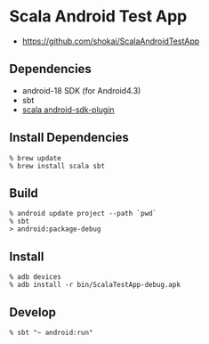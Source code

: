Scala Android Test App
======================
- https://github.com/shokai/ScalaAndroidTestApp


Dependencies
------------
- android-18 SDK (for Android4.3)
- sbt
- [scala android-sdk-plugin](https://github.com/pfn/android-sdk-plugin)


Install Dependencies
--------------------

    % brew update
    % brew install scala sbt


Build
-----

    % android update project --path `pwd`
    % sbt
    > android:package-debug


Install
-------

    % adb devices
    % adb install -r bin/ScalaTestApp-debug.apk


Develop
-------

    % sbt "~ android:run"
